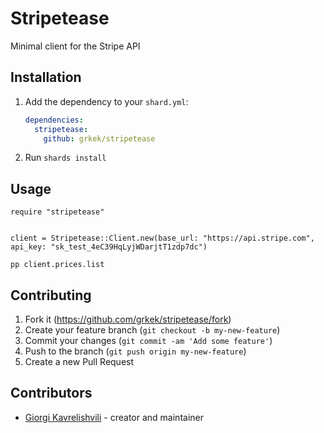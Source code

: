# Stripetease

Minimal client for the Stripe API

## Installation

1. Add the dependency to your `shard.yml`:

   ```yaml
   dependencies:
     stripetease:
       github: grkek/stripetease
   ```

2. Run `shards install`

## Usage

```crystal
require "stripetease"


client = Stripetease::Client.new(base_url: "https://api.stripe.com", api_key: "sk_test_4eC39HqLyjWDarjtT1zdp7dc")

pp client.prices.list
```

## Contributing

1. Fork it (<https://github.com/grkek/stripetease/fork>)
2. Create your feature branch (`git checkout -b my-new-feature`)
3. Commit your changes (`git commit -am 'Add some feature'`)
4. Push to the branch (`git push origin my-new-feature`)
5. Create a new Pull Request

## Contributors

- [Giorgi Kavrelishvili](https://github.com/grkek) - creator and maintainer
